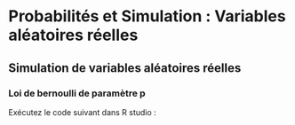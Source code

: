 # Probabilités et Simulation : Variables aléatoires réelles

## Simulation de variables aléatoires réelles

### Loi de bernoulli de paramètre p

Exécutez le code suivant dans R studio :

